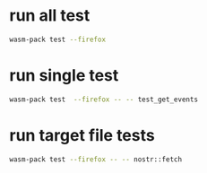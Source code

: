 # run all test
```bash
wasm-pack test --firefox
```

# run single test
```bash 
wasm-pack test  --firefox -- -- test_get_events
```

# run target file tests
```bash
wasm-pack test --firefox -- -- nostr::fetch
```